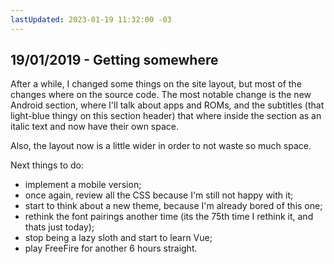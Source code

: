 ```yaml
---
lastUpdated: 2023-01-19 11:32:00 -03
---
```


## 19/01/2019 - Getting somewhere
After a while, I changed some things on the site layout, but most of the changes where on the source code. The most notable change is the new Android section, where I'll talk about apps and ROMs, and the subtitles (that light-blue thingy on this section header) that where inside the section as an italic text and now have their own space.

Also, the layout now is a little wider in order to not waste so much space. 

Next things to do: 

- implement a mobile version;
- once again, review all the CSS because I'm still not happy with it;
- start to think about a new theme, because I'm already bored of this one;
- rethink the font pairings another time (its the 75th time I rethink it, and thats just today);
- stop being a lazy sloth and start to learn Vue;
- play FreeFire for another 6 hours straight.